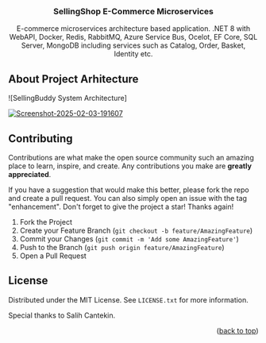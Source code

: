 <a name="readme-top"></a>

<!-- PROJECT LOGO -->
<br />
<div align="center">
<h3 align="center">SellingShop E-Commerce Microservices</h3>

  <p align="center">
    E-commerce microservices architecture based application.
    .NET 8 with WebAPI, 
    Docker, 
    Redis, RabbitMQ, Azure Service Bus, Ocelot, EF Core, SQL Server, MongoDB including services such as Catalog, Order, Basket, Identity etc.
  </p>
</div>

<!-- ABOUT THE PROJECT -->
## About Project Arhitecture

![SellingBuddy System Architecture]

<a href="https://ibb.co/nsZx23jG"><img src="https://i.ibb.co/WWqm9Dfh/Screenshot-2025-02-03-191607.png" alt="Screenshot-2025-02-03-191607" border="0"></a>


<!-- CONTRIBUTING -->
## Contributing

Contributions are what make the open source community such an amazing place to learn, inspire, and create. Any contributions you make are **greatly appreciated**.

If you have a suggestion that would make this better, please fork the repo and create a pull request. You can also simply open an issue with the tag "enhancement".
Don't forget to give the project a star! Thanks again!

1. Fork the Project
2. Create your Feature Branch (`git checkout -b feature/AmazingFeature`)
3. Commit your Changes (`git commit -m 'Add some AmazingFeature'`)
4. Push to the Branch (`git push origin feature/AmazingFeature`)
5. Open a Pull Request

<!-- LICENSE -->
## License

Distributed under the MIT License. See `LICENSE.txt` for more information.

Special thanks to Salih Cantekin.

<p align="right">(<a href="#readme-top">back to top</a>)</p>
